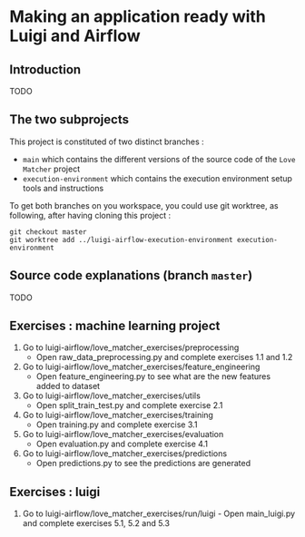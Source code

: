 # Making an application ready with Luigi and Airflow

## Introduction

TODO

## The two subprojects

This project is constituted of two distinct branches :

- `main` which contains the different versions of the source code of the 
  `Love Matcher` project
- `execution-environment` which contains the execution environment setup
  tools and instructions

To get both branches on you workspace, you could use git worktree, as
following, after having cloning this project :

```
git checkout master
git worktree add ../luigi-airflow-execution-environment execution-environment
```
## Source code explanations (branch `master`)
TODO

## Exercises : machine learning project

1. Go to luigi-airflow/love_matcher_exercises/preprocessing
    - Open raw_data_preprocessing.py and complete exercises 1.1 and 1.2
2. Go to luigi-airflow/love_matcher_exercises/feature_engineering
    - Open feature_engineering.py to see what are the new features added to dataset
3. Go to luigi-airflow/love_matcher_exercises/utils
    - Open split_train_test.py and complete exercise 2.1
4. Go to luigi-airflow/love_matcher_exercises/training
    - Open training.py and complete exercise 3.1
5. Go to luigi-airflow/love_matcher_exercises/evaluation
    - Open evaluation.py and complete exercise 4.1
6. Go to luigi-airflow/love_matcher_exercises/predictions
    - Open predictions.py to see the predictions are generated

## Exercises : luigi
1. Go to luigi-airflow/love_matcher_exercises/run/luigi
       - Open main_luigi.py and complete exercises 5.1, 5.2 and 5.3


